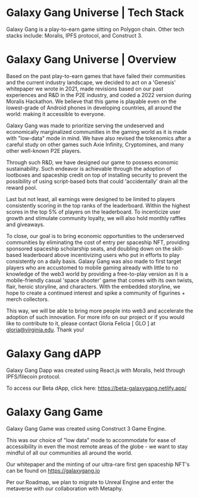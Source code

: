 # Galaxy Gang Universe | Tech Stack
Galaxy Gang is a play-to-earn game sitting on Polygon chain.
Other tech stacks include: Moralis, IPFS protocol, and Construct 3.

# Galaxy Gang Universe | Overview

Based on the past play-to-earn games that have failed their communities and the current industry landscape, we decided to act on a 'Genesis' whitepaper we wrote in 2021, made revisions based on our past experiences and R&D in the P2E industry, and coded a 2022 version during Moralis Hackathon. We believe that this game is playable even on the lowest-grade of Android phones in developing countries, all around the world: making it accessible to everyone.

Galaxy Gang was made to prioritize serving the undeserved and economically marginalized communities in the gaming world as it is made with "low-data" mode in mind. We have also revised the tokenomics after a careful study on other games such Axie Infinity, Cryptomines, and many other well-known P2E players. 

Through such R&D, we have designed our game to possess economic sustainability. Such endeavor is achievable through the adoption of lootboxes and spaceship credit on top of installing security to prevent the possibility of using script-based bots that could 'accidentally' drain all the reward pool.

Last but not least, all earnings were designed to be limited to players consistently scoring in the top ranks of the leaderboard. Within the highest scores in the top 5% of players on the leaderboard. To incenticize user growth and stimulate community loyalty, we will also hold monthly raffles and giveaways.

To close, our goal is to bring economic opportunities to the underserved communities by eliminating the cost of entry per spaceship NFT, providing sponsored spaceship scholarship seats, and doubling down on the skill-based leaderboard above incentivizing users who put in efforts to play consistently on a daily basis. Galaxy Gang was also made to first target players who are accustomed to mobile gaming already with little to no knowledge of the web3 world by providing a free-to-play version as it is a mobile-friendly casual 'space shooter' game that comes with its own twists, flair, heroic storyline, and characters. With the embedded storyline, we hope to create a continued interest and spike a community of figurines + merch collectors.

This way, we will be able to bring more people into web3 and accelerate the adoption of such innovation. For more info on our project or if you would like to contribute to it, please contact Gloria Felicia [ GLO ] at gloria@virginia.edu. Thank you!

# Galaxy Gang dAPP

Galaxy Gang Dapp was created using React.js with Moralis,
held through IPFS/filecoin protocol.

To access our Beta dApp, click here:
https://beta-galaxygang.netlify.app/

# Galaxy Gang Game

Galaxy Gang Game was created using Construct 3 Game Engine.

This was our choice of "low data" mode to accommodate for ease of accessibility in even the most remote areas of the globe - we want to stay mindful of all our communities all around the world.

Our whitepaper and the minting of our ultra-rare first gen spaceship NFT's can be found on https://galaxygang.io

Per our Roadmap, we plan to migrate to Unreal Engine and enter the metaverse with our collaboration with Metaphy.
